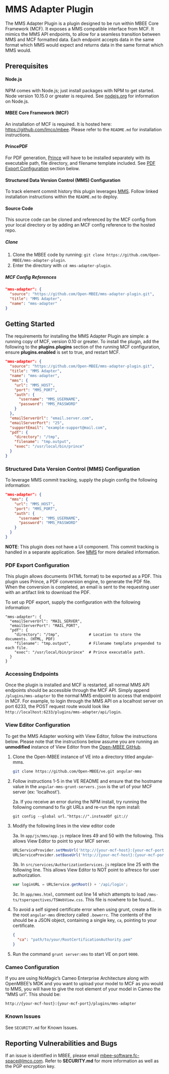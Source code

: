 # MMS Adapter Plugin
The MMS Adapter Plugin is a plugin designed to be run within MBEE Core Framework (MCF). 
It exposes a MMS compatible interface from MCF. It mimics the MMS API endpoints, to 
allow for a seamless transition between MMS and MCF formatted data. Each endpoint 
accepts data in the same format which MMS would expect and returns data in the same 
format which MMS would.

## Prerequisites

#### Node.js
NPM comes with Node.js; just install packages with NPM to get started. 
Node version 10.15.0 or greater is required.
See [nodejs.org](https://nodejs.org/en/) for information on Node.js.

#### MBEE Core Framework (MCF)
An installation of MCF is required. It is hosted here: https://github.com/lmco/mbee. 
Please refer to the `README.md` for installation instructions.

#### PrincePDF
For PDF generation, [Prince](https://www.princexml.com/) will have to be installed 
separately with its executable path, file directory, and filename template included. 
See [PDF Export Configuration](#pdf-export-configuration) section below.

#### Structured Data Version Control (MMS) Configuration
To track element commit history this plugin leverages [MMS](https://github.com/Open-MBEE/mms).
Follow linked installation instructions within the `README.md` to deploy.

#### Source Code
This source code can be cloned and referenced by the MCF config from your local directory 
or by adding an MCF config reference to the hosted repo.

##### Clone
1. Clone the MBEE code by running: `git clone https://github.com/Open-MBEE/mms-adapter-plugin`. 
2. Enter the directory with `cd mms-adapter-plugin`.

##### MCF Config References
```json
"mms-adapter": {
  "source": "https://github.com/Open-MBEE/mms-adapter-plugin.git",
  "title": "MMS Adapter",
  "name": "mms-adapter"
}
```

## Getting Started
The requirements for installing the MMS Adapter Plugin are simple: a running
copy of MCF, version 0.10 or greater. To install the plugin, add the following
to the **plugins.plugins** section of the running MCF configuration, ensure
**plugins.enabled** is set to true, and restart MCF.

```json
"mms-adapter": {
  "source": "https://github.com/Open-MBEE/mms-adapter-plugin.git",
  "title": "MMS Adapter",
  "name": "mms-adapter",
  "mms": {
    "url": "MMS_HOST",
    "port": "MMS_PORT",
    "auth": {
      "username": "MMS_USERNAME",
      "password": "MMS_PASSWORD"
    }
  },
  "emailServerUrl": "email.server.com",
  "emailServerPort": "25",
  "supportEmail": "example-support@mail.com",
  "pdf": {
    "directory": "/tmp",
    "filename": "tmp.output",
    "exec": "/usr/local/bin/prince"
  }
}
```

### Structured Data Version Control (MMS) Configuration
To leverage MMS commit tracking, supply the plugin config the following information:

```json
"mms-adapter": {
  "mms": {
    "url": "MMS_HOST",
    "port": "MMS_PORT",
    "auth": {
      "username": "MMS_USERNAME",
      "password": "MMS_PASSWORD"
    }
  }
}
```

**NOTE**: This plugin does not have a UI component. This commit tracking is handled 
in a separate application. See [MMS](https://github.com/Open-MBEE/mms) for 
more detailed information.

### PDF Export Configuration
This plugin allows documents (HTML format) to be exported as a PDF. This plugin 
uses Prince, a PDF conversion engine, to generate the PDF file. When the 
conversion is completed, an email is sent to the requesting user with an artifact
link to download the PDF. 

To set up PDF export, supply the configuration with the following information:

```
"mms-adapter": {
  "emailServerUrl": "MAIL_SERVER",
  "emailServerPort": "MAIL_PORT",
  "pdf": {
    "directory": "/tmp",             # Location to store the documents. (HTML, PDF) 
    "filename": "tmp.output",        # Filename template prepended to each file.
    "exec": "/usr/local/bin/prince"  # Prince executable path.
  }
}
```

### Accessing Endpoints
Once the plugin is installed and MCF is restarted, all normal MMS API endpoints
should be accessible through the MCF API. Simply append
`/plugins/mms-adapter` to the normal MMS endpoint to access that endpoint in
MCF. For example, to login through the MMS API on a localhost server on port
6233, the POST request route would look like 
`http://localhost:6233/plugins/mms-adapter/api/login`.

### View Editor Configuration
To get the MMS Adapter working with View Editor, follow the instructions below.
Please note that the instructions below assume you are running an **unmodified**
instance of View Editor from the [Open-MBEE GitHub](https://github.com/Open-MBEE/ve).

1. Clone the Open-MBEE instance of VE into a directory titled angular-mms.
    ```bash
    git clone https://github.com/Open-MBEE/ve.git angular-mms
    ```
2. Follow instructions 1-5 in the VE README and ensure that the hostname value
   in the `angular-mms-grunt-servers.json` is the url of your MCF server (ex: 
   'localhost').

   2a. If you receive an error during the NPM install, try running the following
   command to fix git URLs and re-run the npm install:
   
   ```
   git config --global url."https://".insteadOf git://
   ```
   
3. Modify the following lines in the view editor code

   3a. In `app/js/mms/app.js` replace lines 49 and 50 with the following. This
   allows View Editor to point to your MCF server.
   
   ```javascript
   URLServiceProvider.setMmsUrl('http://{your-mcf-host}:{your-mcf-port}/plugins/mms-adapter/alfresco/service');
   URLServiceProvider.setBaseUrl('http://{your-mcf-host}:{your-mcf-port}/plugins/mms-adapter/alfresco/service');
   ```
   3b. In `src/services/AuthorizationServices.js` replace line 25 with the
   following line. This allows View Editor to NOT point to alfresco for user
   authorization.
   
   ```javascript
   var loginURL = URLService.getRoot() + '/api/login';
   ```
   3c. In `app/mms.html`, comment out line 14 which attempts to load
   `/mms-ts/tsperspectives/TSWebView.css`. This file is nowhere to be found...
   
4. To avoid a self signed certificate error when using grunt, create a file in
   the root `angular-mms` directory called `.bowerrc`. The contents of the should
   be a JSON object, containing a single key, `ca`, pointing to your certificate.
   
   ```json
   {
     "ca": "path/to/your/RootCertificationAuthority.pem"   
   }
    ```
   
5. Run the command `grunt server:ems` to start VE on port `9000`.

### Cameo Configuration
If you are using NoMagic’s Cameo Enterprise Architecture along with OpenMBEE’s MDK and 
you want to upload your model to MCF as you would to MMS, you will have to give the 
root element of your model in Cameo the “MMS url”. This should be:

```
http://{your-mcf-host}:{your-mcf-port}/plugins/mms-adapter
```

### Known Issues

See `SECURITY.md` for Known Issues.

## Reporting Vulnerabilities and Bugs

If an issue is identified in MBEE, please email
[mbee-software.fc-space@lmco.com](mailto:mbee-software.fc-space@lmco.com).
Refer to **SECURITY.md** for more information as well as the PGP encryption key.

